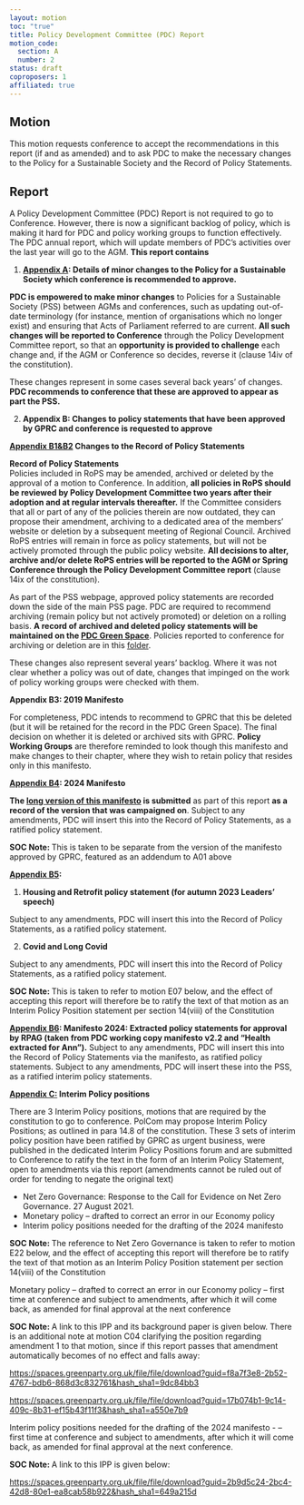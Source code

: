 ```yaml
---
layout: motion
toc: "true"
title: Policy Development Committee (PDC) Report
motion_code:
  section: A
  number: 2
status: draft
coproposers: 1
affiliated: true
---
```

## Motion

This motion requests conference to accept the recommendations in this report (if and as amended) and to ask PDC to make the necessary changes to the Policy for a Sustainable Society and the Record of Policy Statements.

## **Report**

A Policy Development Committee (PDC) Report is not required to go to Conference. However, there is now a significant backlog of policy, which is making it hard for PDC and policy working groups to function effectively. The PDC annual report, which will update members of PDC’s activities over the last year will go to the AGM. **This report contains**

1. **[Appendix A](https://spaces.greenparty.org.uk/s/policy-development-committee/cfiles/browse/index?fid=2116): Details of minor changes to the Policy for a Sustainable Society which conference is recommended to approve.**

**PDC is empowered to make minor changes** to Policies for a Sustainable Society (PSS) between AGMs and conferences, such as updating out-of-date terminology (for instance, mention of organisations which no longer exist) and ensuring that Acts of Parliament referred to are current. **All such changes will be reported to Conference** through the Policy Development Committee report, so that an **opportunity is provided to challenge** each change and, if the AGM or Conference so decides, reverse it (clause 14iv of the constitution).

These changes represent in some cases several back years’ of changes. **PDC recommends to conference that these are approved to appear as part the PSS.**

2. **Appendix B: Changes to policy statements that have been approved by GPRC and conference is requested to approve**

**[Appendix B1&B2](https://spaces.greenparty.org.uk/s/policy-development-committee/cfiles/browse/index?fid=2116) Changes to the Record of Policy Statements**

**Record of Policy Statements**\
Policies included in RoPS may be amended, archived or deleted by the approval of a motion to Conference. In addition, **all policies in RoPS should be reviewed by Policy Development Committee two years after their adoption and at regular intervals thereafter.** If the Committee considers that all or part of any of the policies therein are now outdated, they can propose their amendment, archiving to a dedicated area of the members’ website or deletion by a subsequent meeting of Regional Council. Archived RoPS entries will remain in force as policy statements, but will not be actively promoted through the public policy website. **All decisions to alter, archive and/or delete RoPS entries will be reported to the AGM or Spring Conference through the Policy Development Committee report** (clause 14ix of the constitution).

As part of the PSS webpage, approved policy statements are recorded down the side of the main PSS page. PDC are required to recommend archiving (remain policy but not actively promoted) or deletion on a rolling basis. **A record of archived and deleted policy statements will be maintained on the [PDC Green Space](https://spaces.greenparty.org.uk/s/policy-development-committee/cfiles/browse/index?fid=1733)**. Policies reported to conference for archiving or deletion are in this [folder](https://spaces.greenparty.org.uk/s/policy-development-committee/cfiles/browse/index?fid=2116).

These changes also represent several years’ backlog. Where it was not clear whether a policy was out of date, changes that impinged on the work of policy working groups were checked with them.

**Appendix B3: 2019 Manifesto**

For completeness, PDC intends to recommend to GPRC that this be deleted (but it will be retained for the record in the PDC Green Space). The final decision on whether it is deleted or archived sits with GPRC. **Policy Working Groups** are therefore reminded to look though this manifesto and make changes to their chapter, where they wish to retain policy that resides only in this manifesto.

**[Appendix B4](https://greenparty.org.uk/app/uploads/2024/06/Green-Party-2024-General-Election-Manifesto-Long-version-with-cover.pdf): 2024 Manifesto**

**The [long version of this manifesto](https://greenparty.org.uk/app/uploads/2024/06/Green-Party-2024-General-Election-Manifesto-Long-version-with-cover.pdf) is submitted** as part of this report **as a record of the version that was campaigned on**. Subject to any amendments, PDC will insert this into the Record of Policy Statements, as a ratified policy statement.

<p class="alert d-inline-block alert-primary"><strong>SOC Note: </strong> This is taken to be separate from the version of the manifesto approved by GPRC, featured as an addendum to A01 above</p>

**[Appendix B5](https://spaces.greenparty.org.uk/s/policy-development-committee/cfiles/browse/index?fid=2116):**

1. **Housing and Retrofit policy statement (for autumn 2023 Leaders’ speech)**

Subject to any amendments, PDC will insert this into the Record of Policy Statements, as a ratified policy statement.

2. **Covid and Long Covid**

Subject to any amendments, PDC will insert this into the Record of Policy Statements, as a ratified policy statement.

<p class="alert d-inline-block alert-primary"><strong>SOC Note: </strong> This is taken to refer to motion E07 below, and the effect of accepting this report will therefore be to ratify the text of that motion as an Interim Policy Position statement per section 14(viii) of the Constitution</p>

**[Appendix B6](https://spaces.greenparty.org.uk/s/policy-development-committee/cfiles/browse/index?fid=2116): Manifesto 2024: Extracted policy statements for approval by RPAG (taken from PDC working copy manifesto v2.2 and “Health extracted for Ann”).** Subject to any amendments, PDC will insert this into the Record of Policy Statements via the manifesto, as ratified policy statements. Subject to any amendments, PDC will insert these into the PSS, as a ratified interim policy statements.

**[Appendix C:](https://spaces.greenparty.org.uk/s/policy-development-committee/cfiles/browse/index?fid=2116) Interim Policy positions**

There are 3 Interim Policy positions, motions that are required by the constitution to go to conference. PolCom may propose Interim Policy Positions; as outlined in para 14.8 of the constitution. These 3 sets of interim policy position have been ratified by GPRC as urgent business, were published in the dedicated Interim Policy Positions forum and are submitted to Conference to ratify the text in the form of an Interim Policy Statement, open to amendments via this report (amendments cannot be ruled out of order for tending to negate the original text)

* Net Zero Governance: Response to the Call for Evidence on Net Zero Governance. 27 August 2021.
* Monetary policy – drafted to correct an error in our Economy policy
* Interim policy positions needed for the drafting of the 2024 manifesto

<p class="alert d-inline-block alert-primary"><strong>SOC Note: </strong> The reference to Net Zero Governance is taken to refer to motion E22 below, and the effect of accepting this report will therefore be to ratify the text of that motion as an Interim Policy Position statement per section 14(viii) of the Constitution</p>

Monetary policy – drafted to correct an error in our Economy policy – first time at conference and subject to amendments, after which it will come back, as amended for final approval at the next conference

<p class="alert d-inline-block alert-primary"><strong>SOC Note: </strong> A link to this IPP and its background paper is given below. There is an additional note at motion C04 clarifying the position regarding amendment 1 to that motion, since if this report passes that amendment automatically becomes of no effect and falls away:</p>

<https://spaces.greenparty.org.uk/file/file/download?guid=f8a7f3e8-2b52-4767-bdb6-868d3c832761&hash_sha1=9dc84bb3>

<https://spaces.greenparty.org.uk/file/file/download?guid=17b074b1-9c14-409c-8b31-ef15b43f11f3&hash_sha1=a550e7b9>

Interim policy positions needed for the drafting of the 2024 manifesto - – first time at conference and subject to amendments, after which it will come back, as amended for final approval at the next conference.

<p class="alert d-inline-block alert-primary"><strong>SOC Note: </strong> A link to this IPP is given below:</p>

<https://spaces.greenparty.org.uk/file/file/download?guid=2b9d5c24-2bc4-42d8-80e1-ea8cab58b922&hash_sha1=649a215d>
